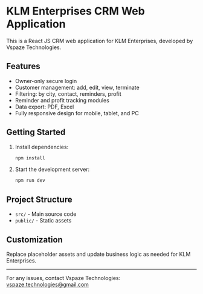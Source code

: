 # KLM Enterprises CRM Web Application

This is a React JS CRM web application for KLM Enterprises, developed by Vspaze Technologies.

## Features
- Owner-only secure login
- Customer management: add, edit, view, terminate
- Filtering: by city, contact, reminders, profit
- Reminder and profit tracking modules
- Data export: PDF, Excel
- Fully responsive design for mobile, tablet, and PC

## Getting Started
1. Install dependencies:
   ```sh
   npm install
   ```
2. Start the development server:
   ```sh
   npm run dev
   ```

## Project Structure
- `src/` - Main source code
- `public/` - Static assets

## Customization
Replace placeholder assets and update business logic as needed for KLM Enterprises.

---

For any issues, contact Vspaze Technologies: vspaze.technologies@gmail.com
